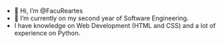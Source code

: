 - 👋 Hi, I’m @FacuReartes
- 🌱 I’m currently on my second year of Software Engineering.
- I have knowledge on Web Development (HTML and CSS) and a lot of experience on Python.

<!---
FacuReartes/FacuReartes is a ✨ special ✨ repository because its `README.md` (this file) appears on your GitHub profile.
You can click the Preview link to take a look at your changes.
--->
